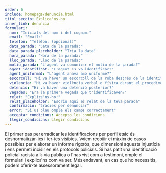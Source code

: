 ```yaml
---
order: 6
include: homepage/denuncia.html
titol_seccio: Explica'ns-ho
inner_link: denuncia
formulari:
  nom: "Inicials del nom i del cognom:"
  email: "Email:"
  telefon: "Telèfon: (opcional)"
  data_parada: "Data de la parada:"
  data_parada_placeholder: "Tria la data"
  hora_parada: "Hora de la parada:"
  lloc_parada: "Lloc de la parada:"
  motiu_parada: "L'agent va comunicar el motiu de la parada?"
  agent_identificat: "L'agent es va identificar?"
  agent_uniformat: "L'agent anava amb uniforme?"
  escorcoll: "Hi va haver un escorcoll de la roba després de la identificació?"
  violencia: "Hi va haver violència verbal o física durant el procediment d'identificació i registre?"
  detencio: "Hi va haver una detenció posterior?"
  vegades: "Era la primera vegada que t'identificaven?"
  relat: "Explica'ns-ho:"
  relat_placeholder: "Escriu aquí el relat de la teva parada"
  confirmacio: "Gràcies per denunciar"
  error: "Si us plau omple els camps correctament"
  acceptar_condicions: Accepto les condicions
  llegir_condicions: Llegir condicions
---
```

El primer pas per erradicar les identificacions per perfil ètnic és desnormalitzar-les i fer-les visibles. Volem recollir el màxim de casos possibles per elaborar un informe rigorós, que dimensioni aquesta injustícia i ens permeti incidir en els protocols policials.
Si has patit una identificació policial racista a la via pública o l'has vist com a testimoni, omple el formulari i explica'ns com va ser. Més endavant, en cas que ho necessitis, podem oferir-te assessorament legal.
